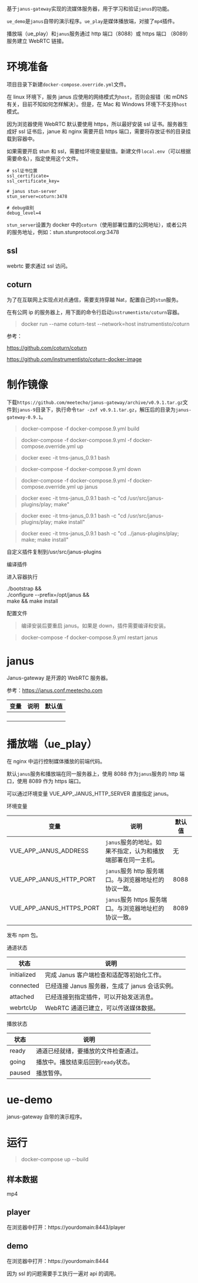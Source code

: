基于`janus-gateway`实现的流媒体服务器，用于学习和验证`janus`的功能。

`ue_demo`是`janus`自带的演示程序。`ue_play`是媒体播放端，对接了`mp4`插件。

播放端（ue_play）和`janus`服务通过 http 端口（8088）或 https 端口 （8089）服务建立 WebRTC 链接。

# 环境准备

项目目录下新建`docker-compose.override.yml`文件。

在 linux 环境下，服务 janus 应使用的网络模式为`host`，否则会报错（和 mDNS 有关，目前不知如何怎样解决）。但是，在 Mac 和 Windows 环境下不支持`host`模式。

因为浏览器使用 WebRTC 默认要使用 https，所以最好安装 ssl 证书。服务器生成好 ssl 证书后，janue 和 nginx 需要开启 https 端口，需要将存放证书的目录挂载到容器中。

如果需要开启 stun 和 ssl，需要给环境变量赋值。新建文件`local.env`（可以根据需要命名），指定使用这个文件。

```
# ssl证书位置
ssl_certificate=
ssl_certificate_key=

# janus stun-server
stun_server=coturn:3478

# debug级别
debug_level=4
```

`stun_server`设置为 docker 中的`coturn`（使用部署位置的公网地址），或者公共的服务地址，例如：stun.stunprotocol.org:3478

## ssl

webrtc 要求通过 ssl 访问。

## coturn

为了在互联网上实现点对点通信，需要支持穿越 Nat，配置自己的`stun`服务。

在有公网 ip 的服务器上，用下面的命令行启动`instrumentisto/coturn`容器。

> docker run --name coturn-test --network=host instrumentisto/coturn

参考：

https://github.com/coturn/coturn

https://github.com/instrumentisto/coturn-docker-image

# 制作镜像

下载`https://github.com/meetecho/janus-gateway/archive/v0.9.1.tar.gz`文件到`janus-9`目录下，执行命令`tar -zxf v0.9.1.tar.gz`，解压后的目录为`janus-gateway-0.9.1`。

> docker-compose -f docker-compose.9.yml build

> docker-compose -f docker-compose.9.yml -f docker-compose.override.yml up

> docker exec -it tms-janus_0.9.1 bash

> docker-compose -f docker-compose.9.yml down

> docker-compose -f docker-compose.9.yml -f docker-compose.override.yml up janus

> docker exec -it tms-janus_0.9.1 bash -c "cd /usr/src/janus-plugins/play; make"

> docker exec -it tms-janus_0.9.1 bash -c "cd /usr/src/janus-plugins/play; make install"

> docker exec -it tms-janus_0.9.1 bash -c "cd ../janus-plugins/play; make; make install"

自定义插件复制到/usr/src/janus-plugins

编译插件

进入容器执行

./bootstrap && \
./configure --prefix=/opt/janus && \
make && make install

配置文件

> 编译安装后要重启 janus。如果是 down，插件需要编译和安装。

> docker-compose -f docker-compose.9.yml restart janus

# janus

Janus-gateway 是开源的 WebRTC 服务器。

参考：https://janus.conf.meetecho.com

| 变量 | 说明 | 默认值 |
| ---- | ---- | ------ |
|      |      |        |
|      |      |        |
|      |      |        |
|      |      |        |

# 播放端（ue_play）

在 nginx 中运行控制媒体播放的前端代码。

默认`janus`服务和播放端在同一服务器上，使用 8088 作为`janus`服务的 http 端口，使用 8089 作为 https 端口。

可以通过环境变量 VUE_APP_JANUS_HTTP_SERVER 直接指定 janus。

环境变量

| 变量                     | 说明                                                        | 默认值 |
| ------------------------ | ----------------------------------------------------------- | ------ |
| VUE_APP_JANUS_ADDRESS    | `janus`服务的地址。如果不指定，认为和播放端部署在同一主机。 | 无     |
| VUE_APP_JANUS_HTTP_PORT  | `janus`服务 http 服务端口。与浏览器地址栏的协议一致。       | 8088   |
| VUE_APP_JANUS_HTTPS_PORT | `janus`服务 https 服务端口。与浏览器地址栏的协议一致。      | 8089   |
|                          |                                                             |        |

发布 npm 包。

通道状态

| 状态        | 说明                                           |     |
| ----------- | ---------------------------------------------- | --- |
| initialized | 完成 Janus 客户端检查和适配等初始化工作。      |     |
| connected   | 已经连接 Janus 服务器，生成了 janus 会话实例。 |     |
| attached    | 已经连接到指定插件，可以开始发送消息。         |     |
| webrtcUp    | WebRTC 通道已建立，可以传送媒体数据。          |     |

播放状态

| 状态   | 说明                                 |     |
| ------ | ------------------------------------ | --- |
| ready  | 通道已经就绪，要播放的文件检查通过。 |     |
| going  | 播放中。播放结束后回到`ready`状态。  |     |
| paused | 播放暂停。                           |     |

# ue-demo

janus-gateway 自带的演示程序。

# 运行

> docker-compose up --build

## 样本数据

mp4

## player

在浏览器中打开：https://yourdomain:8443/player

## demo

在浏览器中打开：https://yourdomain:8444

因为 ssl 的问题需要手工执行一遍对 api 的调用。
